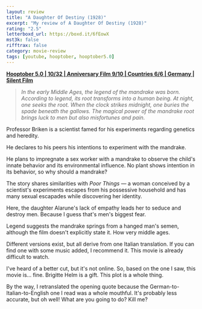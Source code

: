```yaml
---
layout: review
title: "A Daughter Of Destiny (1928)"
excerpt: "My review of A Daughter Of Destiny (1928)"
rating: "2.5"
letterboxd_url: https://boxd.it/6fEowX
mst3k: false
rifftrax: false
category: movie-review
tags: [youtube, hooptober, hooptober5.0]
---
```


<b><a href="https://boxd.it/pRFMi/detail" target="_blank" rel="noopener">Hooptober 5.0 | 10/32 | Anniversary Film 9/10 | Countries 6/6 | Germany | Silent Film</a></b>

<blockquote><i>In the early Middle Ages, the legend of the mandrake was born. According to legend, its root transforms into a human being. At night, one seeks the root. When the clock strikes midnight, one buries the spade beneath the gallows. The magical power of the mandrake root brings luck to men but also misfortunes and pain.</i></blockquote>

Professor Briken is a scientist famed for his experiments regarding genetics and heredity.

He declares to his peers his intentions to experiment with the mandrake.

He plans to impregnate a sex worker with a mandrake to observe the child's innate behavior and its environmental influence. No plant shows intention in its behavior, so why should a mandrake?

The story shares similarities with <i>Poor Things</i> — a woman conceived by a scientist's experiments escapes from his possessive household and has many sexual escapades while discovering her identity.

Here, the daughter Alarune's lack of empathy leads her to seduce and destroy men. Because I guess that's men's biggest fear.

Legend suggests the mandrake springs from a hanged man's semen, although the film doesn't explicitly state it. How very middle ages.

Different versions exist, but all derive from one Italian translation. If you can find one with some music added, I recommend it. This movie is already difficult to watch.

I've heard of a better cut, but it's not online. So, based on the one I saw, this movie is... fine. Brigitte Helm is a gift. This plot is a whole thing.

By the way, I retranslated the opening quote because the German-to-Italian-to-English one I read was a whole mouthful. It's probably less accurate, but oh well! What are you going to do? Kill me?
